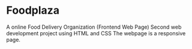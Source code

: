 # Foodplaza
A online Food Delivery  Organization (Frontend Web Page)
Second web development project using HTML and CSS
The webpage is a responsive page.
